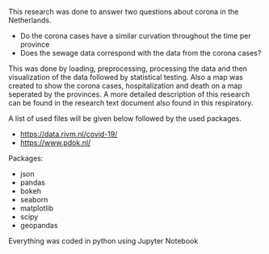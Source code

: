 This research was done to answer two questions about corona in the Netherlands.
- Do the corona cases have a similar curvation throughout the time per province
- Does the sewage data correspond with the data from the corona cases?

This was done by loading, preprocessing, processing the data and then visualization of the data followed by statistical testing.
Also a map was created to show the corona cases, hospitalization and death on a map seperated by the provinces.
A more detailed description of this research can be found in the research text document also found in this respiratory.

A list of used files will be given below followed by the used packages.
- https://data.rivm.nl/covid-19/
- https://www.pdok.nl/

Packages:
- json
- pandas
- bokeh
- seaborn
- matplotlib
- scipy
- geopandas

Everything was coded in python using Jupyter Notebook
